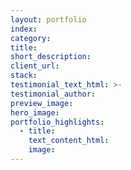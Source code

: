 ```yaml
---
layout: portfolio
index: 
category:
title: 
short_description: 
client_url:
stack:
testimonial_text_html: >-  
testimonial_author: 
preview_image: 
hero_image:
portfolio_highlights:
  - title:
    text_content_html:
    image:
---
```

